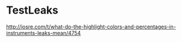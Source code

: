 # TestLeaks
http://iosre.com/t/what-do-the-highlight-colors-and-percentages-in-instruments-leaks-mean/4754
